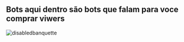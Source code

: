 ## Bots aqui dentro são bots que falam para voce comprar viwers

![disabledbanquette](https://github.com/user-attachments/assets/ceda5128-7feb-443e-9c28-19f29ddd4cf5)

